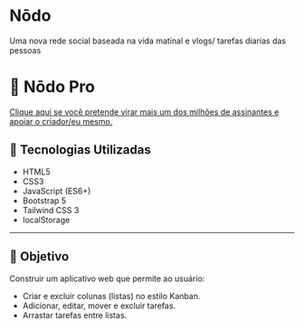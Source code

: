 # Nōdo
Uma nova rede social baseada na vida matinal e vlogs/ tarefas diarias das pessoas

# 📝 Nōdo Pro

[Clique aqui se você pretende virar mais um dos milhões de assinantes e apoiar o criador/eu mesmo.](https://taskboard/Pro)

## 🚀 Tecnologias Utilizadas

- HTML5
- CSS3
- JavaScript (ES6+)
- Bootstrap 5
- Tailwind CSS 3
- localStorage

---

## 🎯 Objetivo

Construir um aplicativo web que permite ao usuário:

- Criar e excluir colunas (listas) no estilo Kanban.
- Adicionar, editar, mover e excluir tarefas.
- Arrastar tarefas entre listas.



